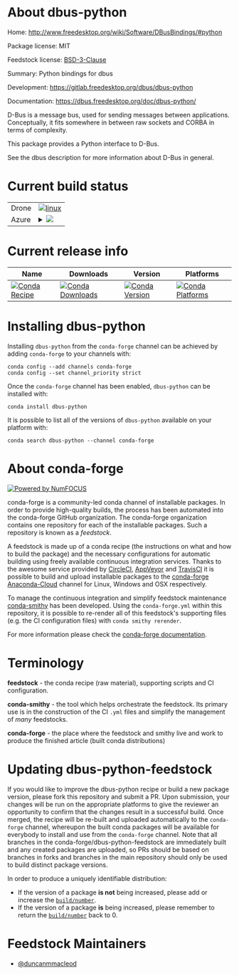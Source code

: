 About dbus-python
=================

Home: http://www.freedesktop.org/wiki/Software/DBusBindings/#python

Package license: MIT

Feedstock license: [BSD-3-Clause](https://github.com/conda-forge/dbus-python-feedstock/blob/master/LICENSE.txt)

Summary: Python bindings for dbus

Development: https://gitlab.freedesktop.org/dbus/dbus-python

Documentation: https://dbus.freedesktop.org/doc/dbus-python/

D-Bus is a message bus, used for sending messages between applications.
Conceptually, it fits somewhere in between raw sockets and CORBA in
terms of complexity.

This package provides a Python interface to D-Bus.

See the dbus description for more information about D-Bus in general.


Current build status
====================


<table><tr>
    <td>Drone</td>
    <td>
      <a href="https://cloud.drone.io/conda-forge/dbus-python-feedstock">
        <img alt="linux" src="https://img.shields.io/drone/build/conda-forge/dbus-python-feedstock/master.svg?label=Linux">
      </a>
    </td>
  </tr>
    
  <tr>
    <td>Azure</td>
    <td>
      <details>
        <summary>
          <a href="https://dev.azure.com/conda-forge/feedstock-builds/_build/latest?definitionId=9011&branchName=master">
            <img src="https://dev.azure.com/conda-forge/feedstock-builds/_apis/build/status/dbus-python-feedstock?branchName=master">
          </a>
        </summary>
        <table>
          <thead><tr><th>Variant</th><th>Status</th></tr></thead>
          <tbody><tr>
              <td>linux_64_python3.6.____cpython</td>
              <td>
                <a href="https://dev.azure.com/conda-forge/feedstock-builds/_build/latest?definitionId=9011&branchName=master">
                  <img src="https://dev.azure.com/conda-forge/feedstock-builds/_apis/build/status/dbus-python-feedstock?branchName=master&jobName=linux&configuration=linux_64_python3.6.____cpython" alt="variant">
                </a>
              </td>
            </tr><tr>
              <td>linux_64_python3.7.____cpython</td>
              <td>
                <a href="https://dev.azure.com/conda-forge/feedstock-builds/_build/latest?definitionId=9011&branchName=master">
                  <img src="https://dev.azure.com/conda-forge/feedstock-builds/_apis/build/status/dbus-python-feedstock?branchName=master&jobName=linux&configuration=linux_64_python3.7.____cpython" alt="variant">
                </a>
              </td>
            </tr><tr>
              <td>linux_64_python3.8.____cpython</td>
              <td>
                <a href="https://dev.azure.com/conda-forge/feedstock-builds/_build/latest?definitionId=9011&branchName=master">
                  <img src="https://dev.azure.com/conda-forge/feedstock-builds/_apis/build/status/dbus-python-feedstock?branchName=master&jobName=linux&configuration=linux_64_python3.8.____cpython" alt="variant">
                </a>
              </td>
            </tr><tr>
              <td>linux_64_python3.9.____cpython</td>
              <td>
                <a href="https://dev.azure.com/conda-forge/feedstock-builds/_build/latest?definitionId=9011&branchName=master">
                  <img src="https://dev.azure.com/conda-forge/feedstock-builds/_apis/build/status/dbus-python-feedstock?branchName=master&jobName=linux&configuration=linux_64_python3.9.____cpython" alt="variant">
                </a>
              </td>
            </tr><tr>
              <td>linux_aarch64_python3.6.____cpython</td>
              <td>
                <a href="https://dev.azure.com/conda-forge/feedstock-builds/_build/latest?definitionId=9011&branchName=master">
                  <img src="https://dev.azure.com/conda-forge/feedstock-builds/_apis/build/status/dbus-python-feedstock?branchName=master&jobName=linux&configuration=linux_aarch64_python3.6.____cpython" alt="variant">
                </a>
              </td>
            </tr><tr>
              <td>linux_aarch64_python3.7.____cpython</td>
              <td>
                <a href="https://dev.azure.com/conda-forge/feedstock-builds/_build/latest?definitionId=9011&branchName=master">
                  <img src="https://dev.azure.com/conda-forge/feedstock-builds/_apis/build/status/dbus-python-feedstock?branchName=master&jobName=linux&configuration=linux_aarch64_python3.7.____cpython" alt="variant">
                </a>
              </td>
            </tr><tr>
              <td>linux_aarch64_python3.8.____cpython</td>
              <td>
                <a href="https://dev.azure.com/conda-forge/feedstock-builds/_build/latest?definitionId=9011&branchName=master">
                  <img src="https://dev.azure.com/conda-forge/feedstock-builds/_apis/build/status/dbus-python-feedstock?branchName=master&jobName=linux&configuration=linux_aarch64_python3.8.____cpython" alt="variant">
                </a>
              </td>
            </tr><tr>
              <td>linux_aarch64_python3.9.____cpython</td>
              <td>
                <a href="https://dev.azure.com/conda-forge/feedstock-builds/_build/latest?definitionId=9011&branchName=master">
                  <img src="https://dev.azure.com/conda-forge/feedstock-builds/_apis/build/status/dbus-python-feedstock?branchName=master&jobName=linux&configuration=linux_aarch64_python3.9.____cpython" alt="variant">
                </a>
              </td>
            </tr><tr>
              <td>osx_64_python3.6.____cpython</td>
              <td>
                <a href="https://dev.azure.com/conda-forge/feedstock-builds/_build/latest?definitionId=9011&branchName=master">
                  <img src="https://dev.azure.com/conda-forge/feedstock-builds/_apis/build/status/dbus-python-feedstock?branchName=master&jobName=osx&configuration=osx_64_python3.6.____cpython" alt="variant">
                </a>
              </td>
            </tr><tr>
              <td>osx_64_python3.7.____cpython</td>
              <td>
                <a href="https://dev.azure.com/conda-forge/feedstock-builds/_build/latest?definitionId=9011&branchName=master">
                  <img src="https://dev.azure.com/conda-forge/feedstock-builds/_apis/build/status/dbus-python-feedstock?branchName=master&jobName=osx&configuration=osx_64_python3.7.____cpython" alt="variant">
                </a>
              </td>
            </tr><tr>
              <td>osx_64_python3.8.____cpython</td>
              <td>
                <a href="https://dev.azure.com/conda-forge/feedstock-builds/_build/latest?definitionId=9011&branchName=master">
                  <img src="https://dev.azure.com/conda-forge/feedstock-builds/_apis/build/status/dbus-python-feedstock?branchName=master&jobName=osx&configuration=osx_64_python3.8.____cpython" alt="variant">
                </a>
              </td>
            </tr><tr>
              <td>osx_64_python3.9.____cpython</td>
              <td>
                <a href="https://dev.azure.com/conda-forge/feedstock-builds/_build/latest?definitionId=9011&branchName=master">
                  <img src="https://dev.azure.com/conda-forge/feedstock-builds/_apis/build/status/dbus-python-feedstock?branchName=master&jobName=osx&configuration=osx_64_python3.9.____cpython" alt="variant">
                </a>
              </td>
            </tr><tr>
              <td>osx_arm64_python3.8.____cpython</td>
              <td>
                <a href="https://dev.azure.com/conda-forge/feedstock-builds/_build/latest?definitionId=9011&branchName=master">
                  <img src="https://dev.azure.com/conda-forge/feedstock-builds/_apis/build/status/dbus-python-feedstock?branchName=master&jobName=osx&configuration=osx_arm64_python3.8.____cpython" alt="variant">
                </a>
              </td>
            </tr><tr>
              <td>osx_arm64_python3.9.____cpython</td>
              <td>
                <a href="https://dev.azure.com/conda-forge/feedstock-builds/_build/latest?definitionId=9011&branchName=master">
                  <img src="https://dev.azure.com/conda-forge/feedstock-builds/_apis/build/status/dbus-python-feedstock?branchName=master&jobName=osx&configuration=osx_arm64_python3.9.____cpython" alt="variant">
                </a>
              </td>
            </tr>
          </tbody>
        </table>
      </details>
    </td>
  </tr>
</table>

Current release info
====================

| Name | Downloads | Version | Platforms |
| --- | --- | --- | --- |
| [![Conda Recipe](https://img.shields.io/badge/recipe-dbus--python-green.svg)](https://anaconda.org/conda-forge/dbus-python) | [![Conda Downloads](https://img.shields.io/conda/dn/conda-forge/dbus-python.svg)](https://anaconda.org/conda-forge/dbus-python) | [![Conda Version](https://img.shields.io/conda/vn/conda-forge/dbus-python.svg)](https://anaconda.org/conda-forge/dbus-python) | [![Conda Platforms](https://img.shields.io/conda/pn/conda-forge/dbus-python.svg)](https://anaconda.org/conda-forge/dbus-python) |

Installing dbus-python
======================

Installing `dbus-python` from the `conda-forge` channel can be achieved by adding `conda-forge` to your channels with:

```
conda config --add channels conda-forge
conda config --set channel_priority strict
```

Once the `conda-forge` channel has been enabled, `dbus-python` can be installed with:

```
conda install dbus-python
```

It is possible to list all of the versions of `dbus-python` available on your platform with:

```
conda search dbus-python --channel conda-forge
```


About conda-forge
=================

[![Powered by NumFOCUS](https://img.shields.io/badge/powered%20by-NumFOCUS-orange.svg?style=flat&colorA=E1523D&colorB=007D8A)](http://numfocus.org)

conda-forge is a community-led conda channel of installable packages.
In order to provide high-quality builds, the process has been automated into the
conda-forge GitHub organization. The conda-forge organization contains one repository
for each of the installable packages. Such a repository is known as a *feedstock*.

A feedstock is made up of a conda recipe (the instructions on what and how to build
the package) and the necessary configurations for automatic building using freely
available continuous integration services. Thanks to the awesome service provided by
[CircleCI](https://circleci.com/), [AppVeyor](https://www.appveyor.com/)
and [TravisCI](https://travis-ci.com/) it is possible to build and upload installable
packages to the [conda-forge](https://anaconda.org/conda-forge)
[Anaconda-Cloud](https://anaconda.org/) channel for Linux, Windows and OSX respectively.

To manage the continuous integration and simplify feedstock maintenance
[conda-smithy](https://github.com/conda-forge/conda-smithy) has been developed.
Using the ``conda-forge.yml`` within this repository, it is possible to re-render all of
this feedstock's supporting files (e.g. the CI configuration files) with ``conda smithy rerender``.

For more information please check the [conda-forge documentation](https://conda-forge.org/docs/).

Terminology
===========

**feedstock** - the conda recipe (raw material), supporting scripts and CI configuration.

**conda-smithy** - the tool which helps orchestrate the feedstock.
                   Its primary use is in the construction of the CI ``.yml`` files
                   and simplify the management of *many* feedstocks.

**conda-forge** - the place where the feedstock and smithy live and work to
                  produce the finished article (built conda distributions)


Updating dbus-python-feedstock
==============================

If you would like to improve the dbus-python recipe or build a new
package version, please fork this repository and submit a PR. Upon submission,
your changes will be run on the appropriate platforms to give the reviewer an
opportunity to confirm that the changes result in a successful build. Once
merged, the recipe will be re-built and uploaded automatically to the
`conda-forge` channel, whereupon the built conda packages will be available for
everybody to install and use from the `conda-forge` channel.
Note that all branches in the conda-forge/dbus-python-feedstock are
immediately built and any created packages are uploaded, so PRs should be based
on branches in forks and branches in the main repository should only be used to
build distinct package versions.

In order to produce a uniquely identifiable distribution:
 * If the version of a package **is not** being increased, please add or increase
   the [``build/number``](https://docs.conda.io/projects/conda-build/en/latest/resources/define-metadata.html#build-number-and-string).
 * If the version of a package **is** being increased, please remember to return
   the [``build/number``](https://docs.conda.io/projects/conda-build/en/latest/resources/define-metadata.html#build-number-and-string)
   back to 0.

Feedstock Maintainers
=====================

* [@duncanmmacleod](https://github.com/duncanmmacleod/)

